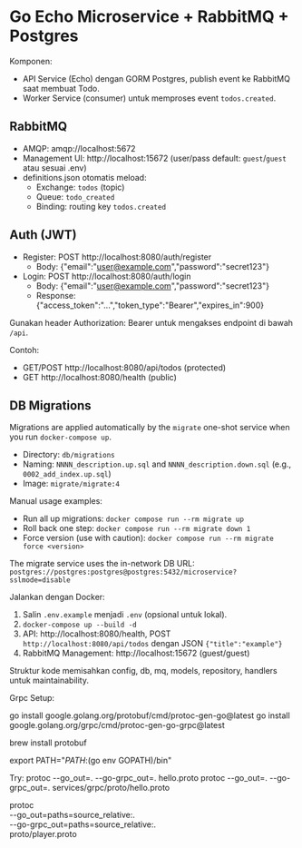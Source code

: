 # Go Echo Microservice + RabbitMQ + Postgres

Komponen:
- API Service (Echo) dengan GORM Postgres, publish event ke RabbitMQ saat membuat Todo.
- Worker Service (consumer) untuk memproses event `todos.created`.

## RabbitMQ
- AMQP: amqp://localhost:5672
- Management UI: http://localhost:15672 (user/pass default: `guest`/`guest` atau sesuai .env)
- definitions.json otomatis meload:
  - Exchange: `todos` (topic)
  - Queue: `todo_created`
  - Binding: routing key `todos.created`

## Auth (JWT)
- Register: POST http://localhost:8080/auth/register
  - Body: {"email":"user@example.com","password":"secret123"}
- Login: POST http://localhost:8080/auth/login
  - Body: {"email":"user@example.com","password":"secret123"}
  - Response: {"access_token":"...","token_type":"Bearer","expires_in":900}

Gunakan header Authorization: Bearer <token> untuk mengakses endpoint di bawah `/api`.

Contoh:
- GET/POST http://localhost:8080/api/todos (protected)
- GET http://localhost:8080/health (public)

## DB Migrations
Migrations are applied automatically by the `migrate` one-shot service when you run `docker-compose up`.

- Directory: `db/migrations`
- Naming: `NNNN_description.up.sql` and `NNNN_description.down.sql` (e.g., `0002_add_index.up.sql`)
- Image: `migrate/migrate:4`

Manual usage examples:
- Run all up migrations: `docker compose run --rm migrate up`
- Roll back one step: `docker compose run --rm migrate down 1`
- Force version (use with caution): `docker compose run --rm migrate force <version>`

The migrate service uses the in-network DB URL:
`postgres://postgres:postgres@postgres:5432/microservice?sslmode=disable`

Jalankan dengan Docker:
1) Salin `.env.example` menjadi `.env` (opsional untuk lokal).
2) `docker-compose up --build -d`
3) API: http://localhost:8080/health, POST `http://localhost:8080/api/todos` dengan JSON `{"title":"example"}`
4) RabbitMQ Management: http://localhost:15672 (guest/guest)

Struktur kode memisahkan config, db, mq, models, repository, handlers untuk maintainability.



Grpc Setup:

go install google.golang.org/protobuf/cmd/protoc-gen-go@latest
go install google.golang.org/grpc/cmd/protoc-gen-go-grpc@latest

brew install protobuf

export PATH="$PATH:$(go env GOPATH)/bin"

Try: 
protoc --go_out=. --go-grpc_out=. hello.proto
protoc --go_out=. --go-grpc_out=. services/grpc/proto/hello.proto


protoc \
  --go_out=paths=source_relative:. \
  --go-grpc_out=paths=source_relative:. \
  proto/player.proto
